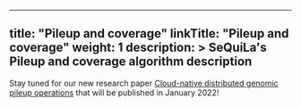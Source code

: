 
---
title: "Pileup and coverage"
linkTitle: "Pileup and coverage"
weight: 1
description: >
    SeQuiLa's Pileup and coverage algorithm description
---

Stay tuned for our new research paper [Cloud-native distributed genomic pileup operations]() that will be published in January 2022!